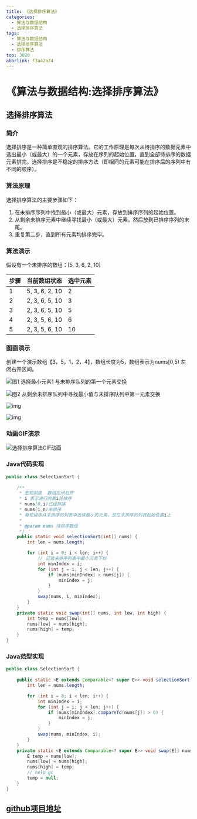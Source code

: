 ```yaml
---
title: 《选择排序算法》
categories:
  - 算法与数据结构
  - 选择排序算法
tags:
  - 算法与数据结构
  - 选择排序算法
  - 排序算法
top: 3020
abbrlink: f3a42a74
---
```


# 《算法与数据结构:选择排序算法》

## 选择排序算法

### **简介**

选择排序是一种简单直观的排序算法。它的工作原理是每次从待排序的数据元素中选出最小（或最大）的一个元素，存放在序列的起始位置，直到全部待排序的数据元素排完。选择排序是不稳定的排序方法（即相同的元素可能在排序后的序列中有不同的顺序）。

### **算法原理**

选择排序算法的主要步骤如下：

1. 在未排序序列中找到最小（或最大）元素，存放到排序序列的起始位置。
2. 从剩余未排序元素中继续寻找最小（或最大）元素，然后放到已排序序列的末尾。
3. 重复第二步，直到所有元素均排序完毕。

<!-- more -->

### **算法演示**

假设有一个未排序的数组：[5, 3, 6, 2, 10]

| 步骤 | 当前数组状态   | 选中元素 |
| ---- | -------------- | -------- |
| 1    | 5, 3, 6, 2, 10 | 2        |
| 2    | 2, 3, 6, 5, 10 | 3        |
| 3    | 2, 3, 6, 5, 10 | 5        |
| 4    | 2, 3, 5, 6, 10 | 6        |
| 5    | 2, 3, 5, 6, 10 | 10       |

### **图画演示**

创建一个演示数组【3，5，1，2，4】，数组长度为5，数组表示为nums[0,5) 左闭右开区间。

![图1 选择最小元素1 与未排序队列的第一个元素交换](https://cdn.nadav.com.cn/gh/nadav-cheung/img-repo/hexo-blog/v2-4af66934d195afaf592638d8459ae849_1440w.png)

![图2 从剩余未排序队列中寻找最小值与未排序队列中第一元素交换](https://cdn.nadav.com.cn/gh/nadav-cheung/img-repo/hexo-blog/v2-7ad51a4ac0069fc97ac9207121137820_1440w-20240205141627224.png)

![img](https://cdn.nadav.com.cn/gh/nadav-cheung/img-repo/hexo-blog/v2-11292aa62f8f05995ecb0c648e0cf873_1440w-20240205141652766.png)

![img](https://cdn.nadav.com.cn/gh/nadav-cheung/img-repo/hexo-blog/v2-384335894903c5a3e1b3d253673d2c5e_1440w-20240205141716171.png)

### **动画GIF演示**

![选择排序算法GIF动画](https://cdn.nadav.com.cn/gh/nadav-cheung/img-repo/hexo-blog/v2-899dc68dae19d22dec4510faa03f1650_1440w-20240205141738874.gif)

### **Java代码实现**

```java
public class SelectionSort {
    
    /**
     * 宏观前提  数组左闭右开
     * i 表示进行的第i轮排序
     * nums[0,i)已经排序
     * nums[i,n)未排序
     * 每轮排序从未排序的列表中选择最小的元素，放在未排序的列表起始位置i上
     *
     * @param nums 待排序数组
     */
    public static void selectionSort(int[] nums) {
        int len = nums.length;

        for (int i = 0; i < len; i++) {
            // 记录未排序列表中最小元素下标
            int minIndex = i;
            for (int j = i; j < len; j++) {
                if (nums[minIndex] > nums[j]) {
                    minIndex = j;
                }
            }
            swap(nums, i, minIndex);
        }
    }
    private static void swap(int[] nums, int low, int high) {
        int temp = nums[low];
        nums[low] = nums[high];
        nums[high] = temp;
    }
}
```

### Java范型实现

```java
public class SelectionSort {
    
    public static <E extends Comparable<? super E>> void selectionSort(E[] nums) {
        int len = nums.length;

        for (int i = 0; i < len; i++) {
            int minIndex = i;
            for (int j = i; j < len; j++) {
                if (nums[minIndex].compareTo(nums[j]) > 0) {
                    minIndex = j;
                }
            }
            swap(nums, minIndex, i);
        }
    }
    private static <E extends Comparable<? super E>> void swap(E[] nums, int low, int high) {
        E temp = nums[low];
        nums[low] = nums[high];
        nums[high] = temp;
        // help gc
        temp = null;
    }
}
```

## [github项目地址](https://github.com/nadav-cheung/algorithm)
